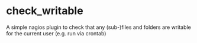 # check_writable
A simple nagios plugin to check that any (sub-)files and folders are writable for the current user (e.g. run via crontab)
